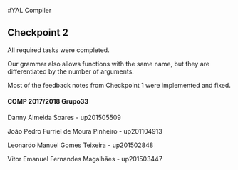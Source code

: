 #YAL Compiler

## Checkpoint 2

All required tasks were completed. 

Our grammar also allows functions with the same name, but they are differentiated by the number of arguments.

Most of the feedback notes from Checkpoint 1 were implemented and fixed.


#### COMP 2017/2018 Grupo33

Danny Almeida Soares - up201505509

João Pedro Furriel de Moura Pinheiro - up201104913

Leonardo Manuel Gomes Teixeira - up201502848

Vitor Emanuel Fernandes Magalhães - up201503447



